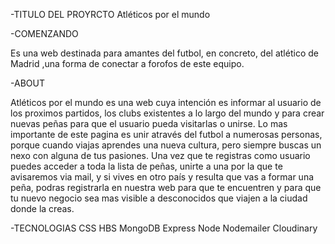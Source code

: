 -TITULO DEL PROYRCTO
Atléticos por el mundo

-COMENZANDO

Es una web destinada para amantes del futbol, en concreto, del atlético de Madrid ,una forma de conectar a forofos de este equipo.

-ABOUT

Atléticos por el mundo es una web  cuya intención es informar al usuario de los proximos partidos, los clubs existentes a lo largo del mundo y para crear nuevas peñas para que el usuario pueda visitarlas o unirse.
Lo mas importante de este pagina es unir através del futbol a numerosas personas, porque cuando viajas aprendes una nueva cultura, pero siempre buscas un nexo con alguna de tus pasiones.
Una vez que te registras como usuario puedes acceder a toda la lista de peñas, unirte a una por la que te avisaremos via mail,
y si vives en otro país y resulta que  vas a formar una peña, podras registrarla en nuestra web para que te encuentren y para que tu nuevo negocio sea mas visible a desconocidos que viajen a la ciudad donde la creas.

-TECNOLOGIAS
CSS
HBS
MongoDB
Express
Node
Nodemailer
Cloudinary



